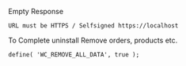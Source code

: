 Empty Response
```
URL must be HTTPS / Selfsigned https://localhost
```
To Complete uninstall
Remove orders, products etc.
```
define( 'WC_REMOVE_ALL_DATA', true );
```
